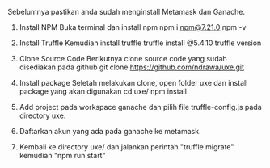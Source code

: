 Sebelumnya pastikan anda sudah menginstall Metamask dan Ganache.

1. Install NPM
Buka terminal dan install npm
npm i npm@7.21.0
npm -v
 
2. Install Truffle
Kemudian install truffle
truffle install @5.4.10
truffle version
 
3. Clone Source Code
Berikutnya clone source code yang sudah disediakan pada github
git clone https://github.com/ndrawa/uxe.git
 
4. Install package
Seletah melakukan clone, open folder uxe dan install package yang akan digunakan
cd uxe/
npm install

5. Add project pada workspace ganache dan pilih file truffle-config.js pada directory uxe.

6. Daftarkan akun yang ada pada ganache ke metamask.

7. Kembali ke directory uxe/ dan jalankan perintah "truffle migrate"
kemudian "npm run start" 

